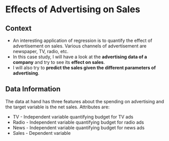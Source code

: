 # Effects of Advertising on Sales
## Context 

- An interesting application of regression is to quantify the effect of advertisement on sales. Various channels of advertisement are newspaper, TV, radio, etc. 
- In this case study, I will have a look at the **advertising data of a company** and try to see its **effect on sales**.
- I will also try to **predict the sales given the different parameters of advertising**. 


## Data Information

The data at hand has three features about the spending on advertising and the target variable is the net sales. Attributes are:

- TV    - Independent variable quantifying budget for TV ads
- Radio - Independent variable quantifying budget for radio ads 
- News  - Independent variable quantifying budget for news ads
- Sales - Dependent variable
